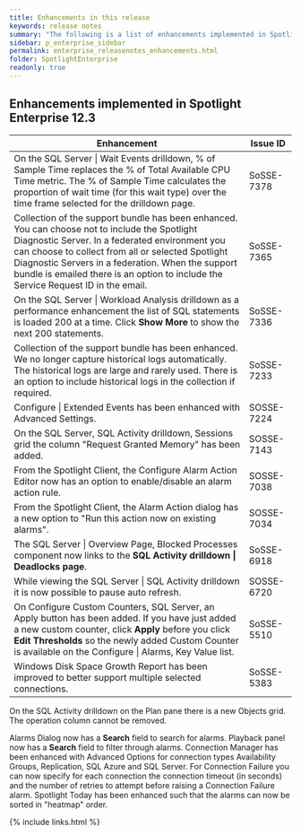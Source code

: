 ```yaml
---
title: Enhancements in this release
keywords: release notes
summary: "The following is a list of enhancements implemented in Spotlight Enterprise 12.3"
sidebar: p_enterprise_sidebar
permalink: enterprise_releasenotes_enhancements.html
folder: SpotlightEnterprise
readonly: true
---
```



## Enhancements implemented in Spotlight Enterprise 12.3

Enhancement | Issue ID
------------|---------
On the SQL Server \| Wait Events drilldown, % of Sample Time replaces the % of Total Available CPU Time metric. The % of Sample Time calculates the proportion of wait time (for this wait type) over the time frame selected for the drilldown page. | SoSSE-7378
Collection of the support bundle has been enhanced. You can choose not to include the Spotlight Diagnostic Server. In a federated environment you can choose to collect from all or selected Spotlight Diagnostic Servers in a federation. When the support bundle is emailed there is an option to include the Service Request ID in the email. | SoSSE-7365
On the SQL Server \| Workload Analysis drilldown as a performance enhancement the list of SQL statements is loaded 200 at a time. Click **Show More** to show the next 200 statements.  | SoSSE-7336
Collection of the support bundle has been enhanced. We no longer capture historical logs automatically. The historical logs are large and rarely used. There is an option to include historical logs in the collection if required. | SoSSE-7233
Configure \| Extended Events has been enhanced with Advanced Settings. | SOSSE-7224
On the SQL Server, SQL Activity drilldown, Sessions grid the column "Request Granted Memory" has been added. | SOSSE-7143
From the Spotlight Client, the Configure Alarm Action Editor now has an option to enable/disable an alarm action rule. | SOSSE-7038
From the Spotlight Client, the Alarm Action dialog has a new option to "Run this action now on existing alarms". | SOSSE-7034
The SQL Server \| Overview Page, Blocked Processes component now links to the **SQL Activity drilldown \| Deadlocks page**. | SoSSE-6918
While viewing the SQL Server \| SQL Activity drilldown it is now possible to pause auto refresh. | SOSSE-6720
On Configure Custom Counters, SQL Server, an Apply button has been added. If you have just added a new custom counter, click **Apply** before you click **Edit Thresholds** so the newly added Custom Counter is available on the Configure \| Alarms, Key Value list. | SoSSE-5510
Windows Disk Space Growth Report has been improved to better support multiple selected connections. | SoSSE-5383





On the SQL Activity drilldown on the Plan pane there is a new Objects grid. The operation column cannot be removed.

Alarms Dialog now has a **Search** field to search for alarms.
Playback panel  now has a **Search** field to filter through alarms.
Connection Manager has been enhanced with Advanced Options for connection types Availability Groups, Replication, SQL Azure and SQL Server. For Connection Failure you can now specify for each connection the connection timeout (in seconds) and the number of retries to attempt before raising a Connection Failure alarm.
Spotlight Today has been enhanced such that the alarms can now be sorted in "heatmap" order.

{% include links.html %}
